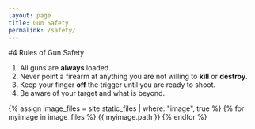 ```yaml
---
layout: page
title: Gun Safety
permalink: /safety/
---
```


#4 Rules of Gun Safety
1. All guns are **always** loaded.
2. Never point a firearm at anything you are not willing to **kill** or **destroy**.
3. Keep your finger **off** the trigger until you are ready to shoot.
4. Be aware of your target and what is beyond.

{% assign image_files = site.static_files | where: "image", true %}
{% for myimage in image_files %}
  {{ myimage.path }}
{% endfor %}